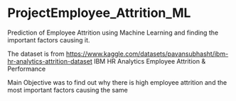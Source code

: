 # ProjectEmployee_Attrition_ML
Prediction of Employee Attrition using Machine Learning and finding the important factors causing it.

The dataset is from https://www.kaggle.com/datasets/pavansubhasht/ibm-hr-analytics-attrition-dataset
IBM HR Analytics Employee Attrition & Performance

Main Objective was to find out why there is high employee attrition and the most important factors causing the same
